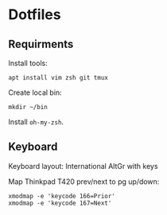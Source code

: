 Dotfiles
========

## Requirments

Install tools:

    apt install vim zsh git tmux

Create local bin:

    mkdir ~/bin

Install `oh-my-zsh`.

## Keyboard

Keyboard layout: International AltGr with keys

Map Thinkpad T420 prev/next to pg up/down:

    xmodmap -e 'keycode 166=Prior'
    xmodmap -e 'keycode 167=Next'



